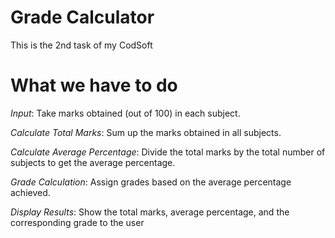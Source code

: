# Grade Calculator
This is the 2nd task of my CodSoft

# What we have to do
*Input*: Take marks obtained (out of 100) in each subject.

*Calculate Total Marks*: Sum up the marks obtained in all subjects.

*Calculate Average Percentage*: Divide the total marks by the total number of subjects to get the
average percentage.

*Grade Calculation*: Assign grades based on the average percentage achieved.

*Display Results*: Show the total marks, average percentage, and the corresponding grade to the user
